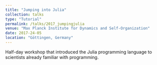```yaml
---
title: "Jumping into Julia"
collection: talks
type: "Tutorial"
permalink: /talks/2017_jumpingjulia
venue: "Max Planck Institute for Dynamics and Self-Organization"
date: 2017-24-05
location: "Göttingen, Germany"
---
```


Half-day workshop that introduced the Julia programming language to scientists already familiar with programming.
